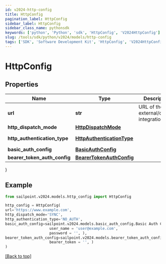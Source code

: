 ```yaml
---
id: v2024-http-config
title: HttpConfig
pagination_label: HttpConfig
sidebar_label: HttpConfig
sidebar_class_name: pythonsdk
keywords: ['python', 'Python', 'sdk', 'HttpConfig', 'V2024HttpConfig'] 
slug: /tools/sdk/python/v2024/models/http-config
tags: ['SDK', 'Software Development Kit', 'HttpConfig', 'V2024HttpConfig']
---
```


# HttpConfig


## Properties

Name | Type | Description | Notes
------------ | ------------- | ------------- | -------------
**url** | **str** | URL of the external/custom integration. | [required]
**http_dispatch_mode** | [**HttpDispatchMode**](http-dispatch-mode) |  | [required]
**http_authentication_type** | [**HttpAuthenticationType**](http-authentication-type) |  | [optional] [default to HttpAuthenticationType.NO_AUTH]
**basic_auth_config** | [**BasicAuthConfig**](basic-auth-config) |  | [optional] 
**bearer_token_auth_config** | [**BearerTokenAuthConfig**](bearer-token-auth-config) |  | [optional] 
}

## Example

```python
from sailpoint.v2024.models.http_config import HttpConfig

http_config = HttpConfig(
url='https://www.example.com',
http_dispatch_mode='SYNC',
http_authentication_type='NO_AUTH',
basic_auth_config=sailpoint.v2024.models.basic_auth_config.Basic Auth Config(
                    user_name = 'user@example.com', 
                    password = '', ),
bearer_token_auth_config=sailpoint.v2024.models.bearer_token_auth_config.Bearer Token Auth Config(
                    bearer_token = '', )
)

```
[[Back to top]](#) 

